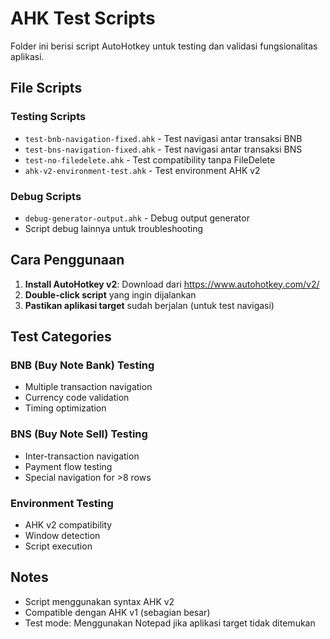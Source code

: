 # AHK Test Scripts

Folder ini berisi script AutoHotkey untuk testing dan validasi fungsionalitas aplikasi.

## File Scripts

### Testing Scripts
- `test-bnb-navigation-fixed.ahk` - Test navigasi antar transaksi BNB
- `test-bns-navigation-fixed.ahk` - Test navigasi antar transaksi BNS  
- `test-no-filedelete.ahk` - Test compatibility tanpa FileDelete
- `ahk-v2-environment-test.ahk` - Test environment AHK v2

### Debug Scripts
- `debug-generator-output.ahk` - Debug output generator
- Script debug lainnya untuk troubleshooting

## Cara Penggunaan

1. **Install AutoHotkey v2**: Download dari https://www.autohotkey.com/v2/
2. **Double-click script** yang ingin dijalankan
3. **Pastikan aplikasi target** sudah berjalan (untuk test navigasi)

## Test Categories

### BNB (Buy Note Bank) Testing
- Multiple transaction navigation
- Currency code validation
- Timing optimization

### BNS (Buy Note Sell) Testing  
- Inter-transaction navigation
- Payment flow testing
- Special navigation for >8 rows

### Environment Testing
- AHK v2 compatibility
- Window detection
- Script execution

## Notes
- Script menggunakan syntax AHK v2
- Compatible dengan AHK v1 (sebagian besar)
- Test mode: Menggunakan Notepad jika aplikasi target tidak ditemukan
